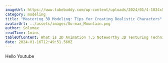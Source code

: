 ```yaml
---
imageUrl: https://www.tubebuddy.com/wp-content/uploads/2024/01/4-1024x576.jpg
category: modeling
title: "Mastering 3D Modeling: Tips for Creating Realistic Characters"
avatarUrl: ../assets/images/So-max_Mountain.png
author: Solomax
readTime: 1mins
tableOfContent: What is 2D Animation ?,5 Noteworthy 3D Texturing Techniques , Wrapping Up
date: 2024-01-16T12:49:51.560Z
---
```

H﻿ello Youtube